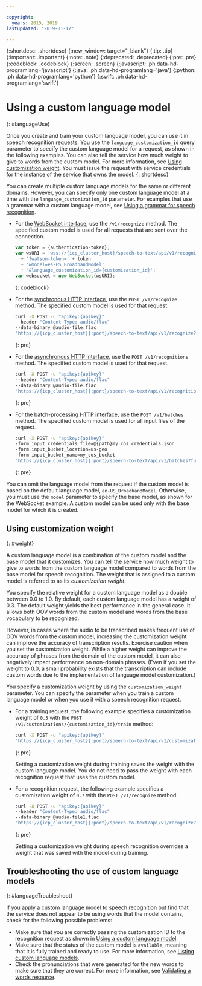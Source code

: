 ```yaml
---

copyright:
  years: 2015, 2019
lastupdated: "2019-01-17"

---
```


{:shortdesc: .shortdesc}
{:new_window: target="_blank"}
{:tip: .tip}
{:important: .important}
{:note: .note}
{:deprecated: .deprecated}
{:pre: .pre}
{:codeblock: .codeblock}
{:screen: .screen}
{:javascript: .ph data-hd-programlang='javascript'}
{:java: .ph data-hd-programlang='java'}
{:python: .ph data-hd-programlang='python'}
{:swift: .ph data-hd-programlang='swift'}

# Using a custom language model
{: #languageUse}

Once you create and train your custom language model, you can use it in speech recognition requests. You use the `language_customization_id` query parameter to specify the custom language model for a request, as shown in the following examples. You can also tell the service how much weight to give to words from the custom model. For more information, see [Using customization weight](#weight). You must issue the request with service credentials for the instance of the service that owns the model.
{: shortdesc}

You can create multiple custom language models for the same or different domains. However, you can specify only one custom language model at a time with the `language_customization_id` parameter. For examples that use a grammar with a custom language model, see [Using a grammar for speech recognition](/docs/services/speech-to-text-icp/grammar-use.html).

-   For the [WebSocket interface](/docs/services/speech-to-text-icp/websockets.html), use the `/v1/recognize` method. The specified custom model is used for all requests that are sent over the connection.

    ```javascript
    var token = {authentication-token};
    var wsURI = 'wss://{icp_cluster_host}/speech-to-text/api/v1/recognize'
      + '?watson-token=' + token
      + '&model=es-ES_BroadbandModel'
      + '&language_customization_id={customization_id}';
    var websocket = new WebSocket(wsURI);
    ```
    {: codeblock}
-   For the [synchronous HTTP interface](/docs/services/speech-to-text-icp/http.html), use the `POST /v1/recognize` method. The specified custom model is used for that request.

    ```bash
    curl -X POST -u "apikey:{apikey}"
    --header "Content-Type: audio/flac"
    --data-binary @audio-file.flac
    "https://{icp_cluster_host}{:port}/speech-to-text/api/v1/recognize?language_customization_id={customization_id}"
    ```
    {: pre}
-   For the [asynchronous HTTP interface](/docs/services/speech-to-text-icp/async.html), use the `POST /v1/recognitions` method. The specified custom model is used for that request.

    ```bash
    curl -X POST -u "apikey:{apikey}"
    --header "Content-Type: audio/flac"
    --data-binary @audio-file.flac
    "https://{icp_cluster_host}{:port}/speech-to-text/api/v1/recognitions?language_customization_id={customization_id}"
    ```
    {: pre}
-   For the [batch-processing HTTP interface](/docs/services/speech-to-text-icp/batch.html), use the `POST /v1/batches` method. The specified custom model is used for all input files of the request.

    ```bash
    curl -X POST -u "apikey:{apikey}"
    -form input_credentials_file=@{path}my_cos_credentials.json
    -form input_bucket_location=us-geo
    -form input_bucket_name=my_cos_bucket
    "https://{icp_cluster_host}{:port}/speech-to-text/api/v1/batches?function=recognize&language_customization_id={customization_id}"
    ```
    {: pre}

You can omit the language model from the request if the custom model is based on the default language model, `en-US_BroadbandModel`. Otherwise, you must use the `model` parameter to specify the base model, as shown for the WebSocket example. A custom model can be used only with the base model for which it is created.

## Using customization weight
{: #weight}

A custom language model is a combination of the custom model and the base model that it customizes. You can tell the service how much weight to give to words from the custom language model compared to words from the base model for speech recognition. The weight that is assigned to a custom model is referred to as its *customization weight*.

You specify the relative weight for a custom language model as a double between 0.0 to 1.0. By default, each custom language model has a weight of 0.3. The default weight yields the best performance in the general case. It allows both OOV words from the custom model and words from the base vocabulary to be recognized.

However, in cases where the audio to be transcribed makes frequent use of OOV words from the custom model, increasing the customization weight can improve the accuracy of transcription results. Exercise caution when you set the customization weight. While a higher weight can improve the accuracy of phrases from the domain of the custom model, it can also negatively impact performance on non-domain phrases. (Even if you set the weight to 0.0, a small probability exists that the transcription can include custom words due to the implementation of language model customization.)

You specify a customization weight by using the `customization_weight` parameter. You can specify the parameter when you train a custom language model or when you use it with a speech recognition request.

-   For a training request, the following example specifies a customization weight of `0.5` with the `POST /v1/customizations/{customization_id}/train` method:

    ```bash
    curl -X POST -u "apikey:{apikey}"
    "https://{icp_cluster_host}{:port}/speech-to-text/api/v1/customizations/{customization_id}/train?customization_weight=0.5"
    ```
    {: pre}

    Setting a customization weight during training saves the weight with the custom language model. You do not need to pass the weight with each recognition request that uses the custom model.

-   For a recognition request, the following example specifies a customization weight of `0.7` with the `POST /v1/recognize` method:

    ```bash
    curl -X POST -u "apikey:{apikey}"
    --header "Content-Type: audio/flac"
    --data-binary @audio-file1.flac
    "https://{icp_cluster_host}{:port}/speech-to-text/api/v1/recognize?language_customization_id={customization_id}&customization_weight=0.7"
    ```
    {: pre}

    Setting a customization weight during speech recognition overrides a weight that was saved with the model during training.

## Troubleshooting the use of custom language models
{: #languageTroubleshoot}

If you apply a custom language model to speech recognition but find that the service does not appear to be using words that the model contains, check for the following possible problems:

-   Make sure that you are correctly passing the customization ID to the recognition request as shown in [Using a custom language model](#languageUse).
-   Make sure that the status of the custom model is `available`, meaning that it is fully trained and ready to use. For more information, see [Listing custom language models](/docs/services/speech-to-text-icp/language-models.html#listModels).
-   Check the pronunciations that were generated for the new words to make sure that they are correct. For more information, see [Validating a words resource](/docs/services/speech-to-text-icp/language-resource.html#validateModel).
